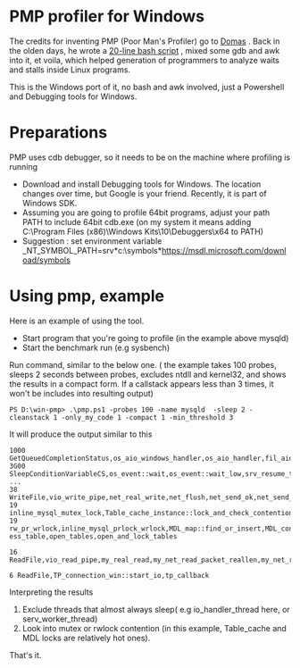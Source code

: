 # PMP profiler for Windows

The credits for inventing PMP (Poor Man's Profiler) go to [Domas](https://dom.as/) . Back in the olden days, he wrote a [20-line bash script](https://poormansprofiler.org/) , mixed some gdb and awk into it, et voila, which helped generation of programmers to analyze waits and stalls inside Linux programs.

This is the Windows port of it, no bash and awk involved, just a Powershell and Debugging tools for Windows.

# Preparations

PMP  uses cdb debugger, so it needs to be on the machine where profiling is running
* Download and install Debugging tools for Windows. The location changes  over time, but Google is your friend. Recently, it is part of Windows SDK. 
* Assuming you are going to profile 64bit programs, adjust your path PATH to include 64bit cdb.exe (on my system it means adding C:\Program Files (x86)\Windows Kits\10\Debuggers\x64 to PATH)
* Suggestion : set environment variable \_NT_SYMBOL_PATH=srv\*c:\symbols\*https://msdl.microsoft.com/download/symbols

# Using pmp, example

Here is an example of using the tool.
* Start program that you're going to profile (in the example above mysqld)
* Start the benchmark run (e.g sysbench)

Run command, similar to the below one.
( the example takes 100 probes, sleeps 2 seconds between  probes, excludes ntdll and kernel32, and shows the results in a compact form. If a callstack appears less than 3 times, it won't be includes into resulting output)

```
PS D:\win-pmp> .\pmp.ps1 -probes 100 -name mysqld  -sleep 2 -cleanstack 1 -only_my_code 1 -compact 1 -min_threshold 3
```

It will produce the output similar to this 

```
1000 GetQueuedCompletionStatus,os_aio_windows_handler,os_aio_handler,fil_aio_wait,io_handler_thread)
3G00 SleepConditionVariableCS,os_event::wait,os_event::wait_low,srv_resume_thread,srv_worker_thread
...
38 WriteFile,vio_write_pipe,net_real_write,net_flush,net_send_ok,net_send_eof,Protocol::end_statement,dispatch_command..
19 inline_mysql_mutex_lock,Table_cache_instance::lock_and_check_contention,tc_acquire_table,tdc_acquire_share,open_table.
19 rw_pr_wrlock,inline_mysql_prlock_wrlock,MDL_map::find_or_insert,MDL_context::try_acquire_lock_impl,MDL_context::acquire_lock,open_table_get_mdl_lock,open_table,open_and_proc
ess_table,open_tables,open_and_lock_tables

16 ReadFile,vio_read_pipe,my_real_read,my_net_read_packet_reallen,my_net_read_packet,do_comman..

6 ReadFile,TP_connection_win::start_io,tp_callback
```

Interpreting the results
1. Exclude threads that almost always sleep( e.g io_handler_thread here, or serv_worker_thread)
2. Look into mutex or rwlock contention (in this example, Table_cache and MDL locks are relatively hot ones). 


That's it. 